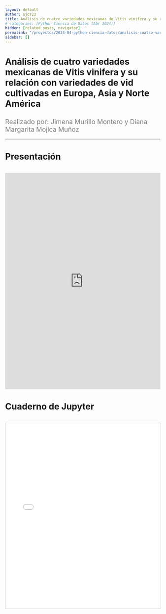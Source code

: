 ```yaml
---
layout: default
author: sjcr23
title: Análisis de cuatro variedades mexicanas de Vitis vinifera y su relación con variedades de vid cultivadas en Europa, Asia y Norte América
# categories: [Python Ciencia de Datos (Abr 2024)]
hidden: [related_posts, navigator]
permalink: "/proyectos/2024-04-python-ciencia-datos/analisis-cuatro-variedades-mexicanas-vitis-vinifera.html"
sidebar: []
---
```


# Análisis de cuatro variedades mexicanas de Vitis vinifera y su relación con variedades de vid cultivadas en Europa, Asia y Norte América
<h2 style="color: gray; font-weight: normal;">
Realizado por: Jimena Murillo Montero y Diana Margarita Mojica Muñoz
</h2>

---

# Presentación
<br>

<iframe width="100%" height="700" src="https://www.youtube.com/embed/toNM_QoVPCk?si=8W8N5vD2oqB2Y0tt" frameborder="0" allow="accelerometer; autoplay; clipboard-write; encrypted-media; gyroscope; picture-in-picture; web-share" referrerpolicy="strict-origin-when-cross-origin" allowfullscreen></iframe>

<br>

# Cuaderno de Jupyter
<br>
<iframe 
    src="/assets/html/jimena_murillo.html" 
    width="100%" 
    height="600" 
    style="border: 1px solid #ccc;"
></iframe>